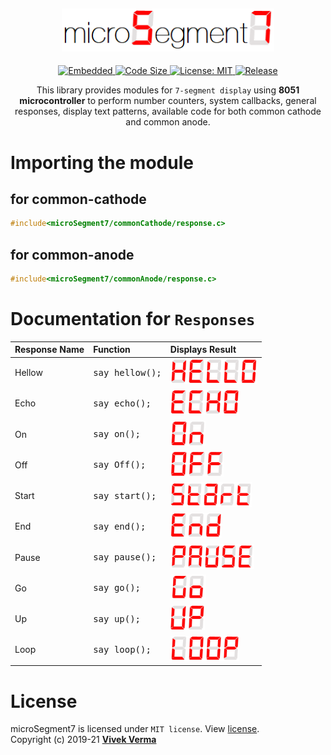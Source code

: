 <h2 align="center"> <img src="preview/app_title.png" width="340" /> </h2>
<p align="center">

<p align="center">
	<a href="https://www.google.com/search?q=web">
    <img src="https://img.shields.io/badge/Platform-Embedded-red.svg?style=flat-square&color=red&logo=RobotFramework&logoColor=ffffff"
      alt="Embedded" />
  </a>

	
  <a href="https://github.com/virtualvivek/microSegment7">
    <img src="https://img.shields.io/github/languages/code-size/vivekverma007/microSegment7.svg?style=flat-square&color=blue&label=CodeSize&logo=HackTheBox&logoColor=ffffff"
      alt="Code Size" />
  </a>
  
<a href="https://github.com/vivekverma007/microSegment7/blob/master/LICENSE">
    <img src="https://img.shields.io/github/license/vivekverma007/microSegment7.svg?style=flat-square&color=00C244&logo=PyTorchLightning"
      alt="License: MIT" />
  </a>
  
<a href="https://github.com/virtualvivek/microSegment7">
    <img src="https://img.shields.io/badge/Release-v1.1-419466.svg?style=flat-square&logo=git&logoColor=ffffff"
      alt="Release" />
  </a>
  
 
</p>

</p>

<p align="center">This library provides modules for <code>7-segment display</code> using <b>8051 microcontroller</b> to perform number counters, system callbacks, general responses, display text patterns, available code for both common cathode and common anode.
</p>

<h5></h5>

# Importing the module

## for common-cathode
```c
#include<microSegment7/commonCathode/response.c>
```

## for common-anode
```c
#include<microSegment7/commonAnode/response.c>
```
# Documentation for `Responses`

| Response Name                        | Function                    | Displays Result                                       | 
| :------------------------------------ | :-------------------------- | :----------------------------------------------------------- |
| Hellow | <pre>say_hellow();</pre> | <img src="preview/say_hellow.PNG" height="40" /> | 
| Echo | <pre>say_echo();</pre> | <img src="preview/say_echo.PNG" height="40" /> |
| On | <pre>say_on();</pre> | <img src="preview/say_on.PNG" height="40" /> |
| Off | <pre>say_Off();</pre> | <img src="preview/say_off.PNG" height="40" /> |
| Start | <pre>say_start();</pre> | <img src="preview/say_start.PNG" height="40" /> |
| End | <pre>say_end();</pre> | <img src="preview/say_end.PNG" height="40" /> |
| Pause | <pre>say_pause();</pre> | <img src="preview/say_pause.PNG" height="40" /> |
| Go | <pre>say_go();</pre> | <img src="preview/say_go.PNG" height="40" /> |
| Up | <pre>say_up();</pre> | <img src="preview/say_up.PNG" height="40" /> |
| Loop | <pre>say_loop();</pre> | <img src="preview/say_loop.PNG" height="40" /> |


# License

microSegment7 is licensed under `MIT license`. View [license](https://github.com/virtualvivek/microSegment7/blob/master/LICENSE).<br>
Copyright (c) 2019-21 [**Vivek Verma**](https://github.com/virtualvivek)
